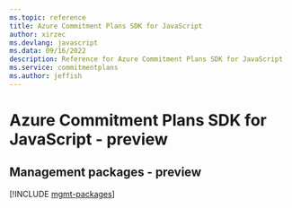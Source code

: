 ```yaml
---
ms.topic: reference
title: Azure Commitment Plans SDK for JavaScript
author: xirzec
ms.devlang: javascript
ms.data: 09/16/2022
description: Reference for Azure Commitment Plans SDK for JavaScript
ms.service: commitmentplans
ms.author: jeffish
---
```

# Azure Commitment Plans SDK for JavaScript - preview

## Management packages - preview
[!INCLUDE [mgmt-packages](commitment-plans-mgmt-index.md)]